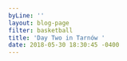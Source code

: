 ```yaml
---
byLine: ''
layout: blog-page
filter: basketball
title: 'Day Two in Tarnów '
date: 2018-05-30 18:30:45 -0400
---
```

